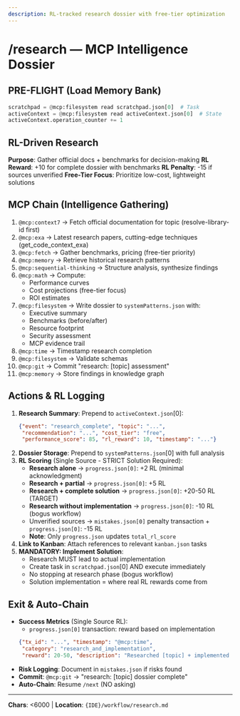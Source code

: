 ```yaml
---
description: RL-tracked research dossier with free-tier optimization
---
```


# /research — MCP Intelligence Dossier

## PRE-FLIGHT (Load Memory Bank)
```python
scratchpad = @mcp:filesystem read scratchpad.json[0]  # Task
activeContext = @mcp:filesystem read activeContext.json[0]  # State
activeContext.operation_counter += 1
```

## RL-Driven Research

**Purpose**: Gather official docs + benchmarks for decision-making
**RL Reward**: +10 for complete dossier with benchmarks
**RL Penalty**: -15 if sources unverified
**Free-Tier Focus**: Prioritize low-cost, lightweight solutions

## MCP Chain (Intelligence Gathering)

1. `@mcp:context7` → Fetch official documentation for topic (resolve-library-id first)
2. `@mcp:exa` → Latest research papers, cutting-edge techniques (get_code_context_exa)
3. `@mcp:fetch` → Gather benchmarks, pricing (free-tier priority)
4. `@mcp:memory` → Retrieve historical research patterns
5. `@mcp:sequential-thinking` → Structure analysis, synthesize findings
6. `@mcp:math` → Compute:
   - Performance curves
   - Cost projections (free-tier focus)
   - ROI estimates
7. `@mcp:filesystem` → Write dossier to `systemPatterns.json` with:
   - Executive summary
   - Benchmarks (before/after)
   - Resource footprint
   - Security assessment
   - MCP evidence trail
8. `@mcp:time` → Timestamp research completion
9. `@mcp:filesystem` → Validate schemas
10. `@mcp:git` → Commit "research: [topic] assessment"
11. `@mcp:memory` → Store findings in knowledge graph

## Actions & RL Logging

1. **Research Summary**: Prepend to `activeContext.json`[0]:
   ```json
   {"event": "research_complete", "topic": "...",
    "recommendation": "...", "cost_tier": "free",
    "performance_score": 85, "rl_reward": 10, "timestamp": "..."}
   ```
2. **Dossier Storage**: Prepend to `systemPatterns.json`[0] with full analysis
3. **RL Scoring** (Single Source - STRICT Solution Required):
   - **Research alone** → `progress.json[0]`: +2 RL (minimal acknowledgment)
   - **Research + partial** → `progress.json[0]`: +5 RL
   - **Research + complete solution** → `progress.json[0]`: +20-50 RL (TARGET)
   - **Research without implementation** → `progress.json[0]`: -10 RL (bogus workflow)
   - Unverified sources → `mistakes.json[0]` penalty transaction + `progress.json[0]`: -15 RL
   - **Note**: Only `progress.json` updates `total_rl_score`
4. **Link to Kanban**: Attach references to relevant `kanban.json` tasks
5. **MANDATORY: Implement Solution**:
   - Research MUST lead to actual implementation
   - Create task in `scratchpad.json`[0] AND execute immediately
   - No stopping at research phase (bogus workflow)
   - Solution implementation = where real RL rewards come from

## Exit & Auto-Chain

- **Success Metrics** (Single Source RL):
  - `progress.json[0]` transaction: reward based on implementation
  ```json
  {"tx_id": "...", "timestamp": "@mcp:time",
   "category": "research_and_implementation",
   "reward": 20-50, "description": "Researched [topic] + implemented solution"}
  ```
- **Risk Logging**: Document in `mistakes.json` if risks found
- **Commit**: `@mcp:git` → "research: [topic] dossier complete"
- **Auto-Chain**: Resume `/next` (NO asking)

---
**Chars**: <6000 | **Location**: `{IDE}/workflow/research.md`
